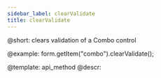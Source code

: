 ```yaml
---
sidebar_label: clearValidate
title: clearValidate
---          
```


@short: clears validation of a Combo control





@example:
form.getItem("combo").clearValidate();


@template: api_method
@descr:


